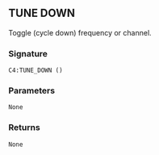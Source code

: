 ## TUNE DOWN

Toggle (cycle down) frequency or channel.


### Signature

`C4:TUNE_DOWN ()`


### Parameters

`None`


### Returns

`None`